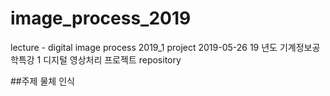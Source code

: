 # image_process_2019
lecture - digital image process 2019_1 project
2019-05-26
19 년도 기계정보공학특강 1 디지털 영상처리 프로젝트 repository

##주제
물체 인식
